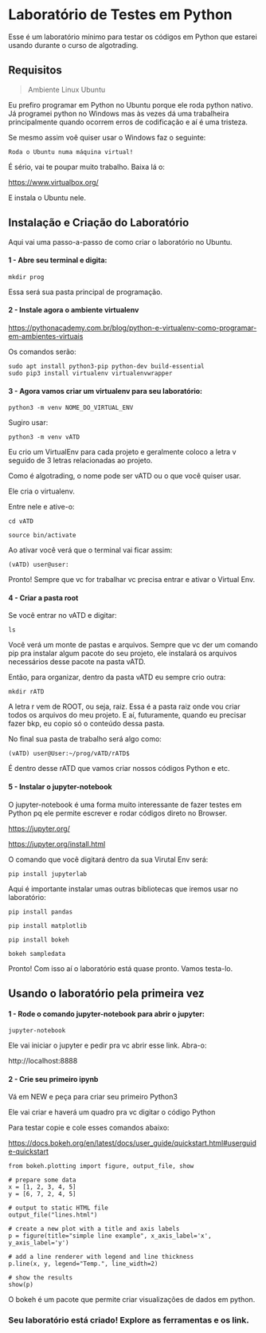 # Laboratório de Testes em Python

Esse é um laboratório mínimo para testar os códigos em Python que estarei usando durante o curso de algotrading.

## Requisitos

> Ambiente Linux Ubuntu

Eu prefiro programar em Python no Ubuntu porque ele roda python nativo. 
Já programei python no Windows mas às vezes dá uma trabalheira 
principalmente quando ocorrem erros de codificação e aí é uma tristeza.
 
Se mesmo assim voê quiser usar o Windows faz o seguinte: 

    Roda o Ubuntu numa máquina virtual!
    
É sério, vai te poupar muito trabalho.  Baixa lá o:

https://www.virtualbox.org/

E instala o Ubuntu nele.    

## Instalação e Criação do Laboratório

Aqui vai uma passo-a-passo de como criar o laboratório no Ubuntu.

#### 1 - Abre seu terminal e digita:

    mkdir prog

Essa será sua pasta principal de programação. 

#### 2 - Instale agora o ambiente virtualenv

https://pythonacademy.com.br/blog/python-e-virtualenv-como-programar-em-ambientes-virtuais

Os comandos serão:

    sudo apt install python3-pip python-dev build-essential
    sudo pip3 install virtualenv virtualenvwrapper

#### 3 - Agora vamos criar um virtualenv para seu laboratório:

    python3 -m venv NOME_DO_VIRTUAL_ENV
    
Sugiro usar:
    
    python3 -m venv vATD

Eu crio um VirtualEnv para cada projeto e geralmente coloco a letra v seguido de 3 letras relacionadas ao projeto.

Como é algotrading, o nome pode ser vATD ou o que você quiser usar.

Ele cria o virtualenv.

Entre nele e ative-o:

    cd vATD
    
    source bin/activate
    
Ao ativar você verá que o terminal vai ficar assim:

    (vATD) user@user:
    
Pronto! Sempre que vc for trabalhar vc precisa entrar e ativar o Virtual Env.

#### 4 - Criar a pasta root

Se você entrar no vATD e digitar:

    ls
    
Você verá um monte de pastas e arquivos. Sempre que vc der um comando pip pra instalar algum pacote
do seu projeto, ele instalará os arquivos necessários desse pacote na pasta vATD.

Então, para organizar, dentro da pasta vATD eu sempre crio outra:

    mkdir rATD
    
A letra r vem de ROOT, ou seja, raiz. Essa é a pasta raiz onde vou criar todos os arquivos
do meu projeto. E aí, futuramente, quando eu precisar fazer bkp, eu copio só o conteúdo dessa
pasta.

No final sua pasta de trabalho será algo como:

    (vATD) user@User:~/prog/vATD/rATD$
    
É dentro desse rATD que vamos criar nossos códigos Python e etc.

#### 5 - Instalar o jupyter-notebook

O jupyter-notebook é uma forma muito interessante de fazer testes em Python pq ele 
permite escrever e rodar códigos direto no Browser.

https://jupyter.org/

https://jupyter.org/install.html

O comando que você digitará dentro da sua Virutal Env será:

    pip install jupyterlab
    
Aqui é importante instalar umas outras bibliotecas que iremos usar no laboratório:

    pip install pandas
    
    pip install matplotlib
    
    pip install bokeh
    
    bokeh sampledata
    
Pronto! Com isso aí o laboratório está quase pronto.
Vamos testa-lo.

## Usando o laboratório pela primeira vez

#### 1 - Rode o comando jupyter-notebook para abrir o jupyter:

    jupyter-notebook
    
Ele vai iniciar o jupyter e pedir pra vc abrir esse link. Abra-o:

http://localhost:8888

#### 2 - Crie seu primeiro ipynb

Vá em NEW e peça para criar seu primeiro Python3

Ele vai criar e haverá um quadro pra vc digitar o código Python

Para testar copie e cole esses comandos abaixo:

https://docs.bokeh.org/en/latest/docs/user_guide/quickstart.html#userguide-quickstart

    from bokeh.plotting import figure, output_file, show

    # prepare some data
    x = [1, 2, 3, 4, 5]
    y = [6, 7, 2, 4, 5]
    
    # output to static HTML file
    output_file("lines.html")
    
    # create a new plot with a title and axis labels
    p = figure(title="simple line example", x_axis_label='x', y_axis_label='y')
    
    # add a line renderer with legend and line thickness
    p.line(x, y, legend="Temp.", line_width=2)
    
    # show the results
    show(p)

O bokeh é um pacote que permite criar visualizações de dados em python. 

### Seu laboratório está criado! Explore as ferramentas e os link.




 

